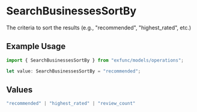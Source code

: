 # SearchBusinessesSortBy

The criteria to sort the results (e.g., "recommended", "highest_rated", etc.)

## Example Usage

```typescript
import { SearchBusinessesSortBy } from "exfunc/models/operations";

let value: SearchBusinessesSortBy = "recommended";
```

## Values

```typescript
"recommended" | "highest_rated" | "review_count"
```